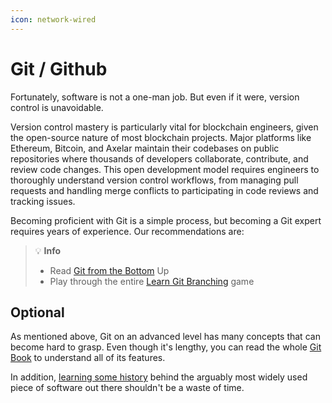 ```yaml
---
icon: network-wired
---
```


# Git / Github

Fortunately, software is not a one-man job. But even if it were, version control is unavoidable.

Version control mastery is particularly vital for blockchain engineers, given the open-source nature of most blockchain projects. Major platforms like Ethereum, Bitcoin, and Axelar maintain their codebases on public repositories where thousands of developers collaborate, contribute, and review code changes. This open development model requires engineers to thoroughly understand version control workflows, from managing pull requests and handling merge conflicts to participating in code reviews and tracking issues.

Becoming proficient with Git is a simple process, but becoming a Git expert requires years of experience. Our recommendations are:&#x20;

> 💡 **Info**
> *   Read [Git from the Bottom](https://jwiegley.github.io/git-from-the-bottom-up/) Up
> * Play through the entire [Learn Git Branching](https://learngitbranching.js.org/) game&#x20;

## Optional

As mentioned above, Git on an advanced level has many concepts that can become hard to grasp. Even though it's lengthy, you can read the whole [Git Book](https://git-scm.com/book/en/v2) to understand all of its features.&#x20;

In addition, [learning some history](https://www.linuxjournal.com/content/git-origin-story) behind the arguably most widely used piece of software out there shouldn't be a waste of time.